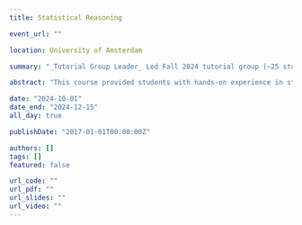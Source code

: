 ```yaml
---
title: Statistical Reasoning

event_url: ""

location: University of Amsterdam

summary: "_Tutorial Group Leader_ Led Fall 2024 tutorial group (~25 students) focused on applying advanced statistical models in the social sciences."

abstract: "This course provided students with hands-on experience in statistical reasoning for social science applications. The tutorials emphasized understanding and application of statistical models with a strong focus on interpretation and critical analysis of empirical findings."

date: "2024-10-01"
date_end: "2024-12-15"
all_day: true

publishDate: "2017-01-01T00:00:00Z"

authors: []
tags: []
featured: false

url_code: ""
url_pdf: ""
url_slides: ""
url_video: ""
---
```


